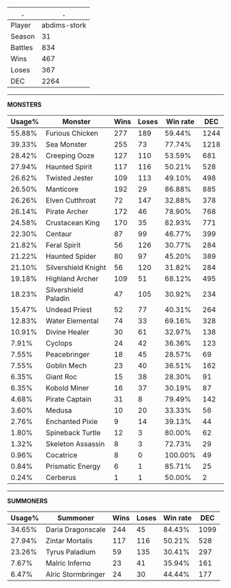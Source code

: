 .|.
|-|-
Player|abdims-stork
Season|31
Battles|834
Wins|467
Loses|367
DEC|2264

---
**MONSTERS**

Usage%|Monster|Wins|Loses|Win rate|DEC|
-|-|-|-|-|-|
55.88%|Furious Chicken|277|189|59.44%|1244|
39.33%|Sea Monster|255|73|77.74%|1218|
28.42%|Creeping Ooze|127|110|53.59%|681|
27.94%|Haunted Spirit|117|116|50.21%|528|
26.62%|Twisted Jester|109|113|49.10%|498|
26.50%|Manticore|192|29|86.88%|885|
26.26%|Elven Cutthroat|72|147|32.88%|378|
26.14%|Pirate Archer|172|46|78.90%|768|
24.58%|Crustacean King|170|35|82.93%|771|
22.30%|Centaur|87|99|46.77%|399|
21.82%|Feral Spirit|56|126|30.77%|284|
21.22%|Haunted Spider|80|97|45.20%|389|
21.10%|Silvershield Knight|56|120|31.82%|284|
19.18%|Highland Archer|109|51|68.12%|495|
18.23%|Silvershield Paladin|47|105|30.92%|234|
15.47%|Undead Priest|52|77|40.31%|264|
12.83%|Water Elemental|74|33|69.16%|328|
10.91%|Divine Healer|30|61|32.97%|138|
7.91%|Cyclops|24|42|36.36%|123|
7.55%|Peacebringer|18|45|28.57%|69|
7.55%|Goblin Mech|23|40|36.51%|162|
6.35%|Giant Roc|15|38|28.30%|91|
6.35%|Kobold Miner|16|37|30.19%|87|
4.68%|Pirate Captain|31|8|79.49%|142|
3.60%|Medusa|10|20|33.33%|56|
2.76%|Enchanted Pixie|9|14|39.13%|44|
1.80%|Spineback Turtle|12|3|80.00%|62|
1.32%|Skeleton Assassin|8|3|72.73%|29|
0.96%|Cocatrice|8|0|100.00%|49|
0.84%|Prismatic Energy|6|1|85.71%|25|
0.24%|Cerberus|1|1|50.00%|2|

---
**SUMMONERS**

Usage%|Summoner|Wins|Loses|Win rate|DEC|
-|-|-|-|-|-|
34.65%|Daria Dragonscale|244|45|84.43%|1099|
27.94%|Zintar Mortalis|117|116|50.21%|528|
23.26%|Tyrus Paladium|59|135|30.41%|297|
7.67%|Malric Inferno|23|41|35.94%|161|
6.47%|Alric Stormbringer|24|30|44.44%|177|
